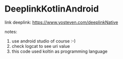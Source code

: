 # DeeplinkKotlinAndroid

link deeplink: https://www.yosteven.com/deeplinkNative

notes:
1. use android studio of course :-)
2. check logcat to see uri value
3. this code used koltin as programming language
